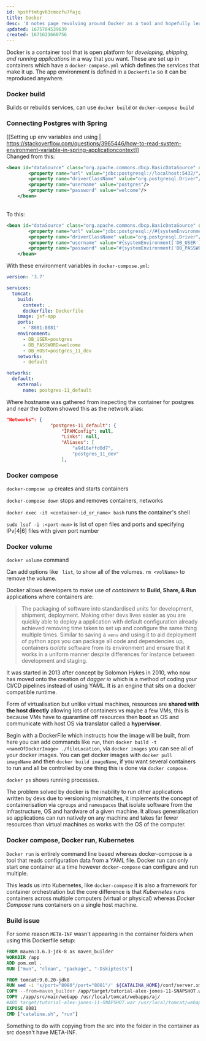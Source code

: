 ```yaml
---
id: hpshftmtgv63cmozfu7fajq
title: Docker
desc: 'A notes page revolving around Docker as a tool and hopefully leading into the progression of information about Kubernetes, Helm, then Argo'
updated: 1675784539639
created: 1671621660756
---
```


Docker is a container tool that is open platform for *developing, shipping, and running applications* in a way that you want. 
These are set up in containers which have a `docker-compose.yml` which defines the services that make it up.
The app environment is defined in a `Dockerfile` so it can be reproduced anywhere.

### Docker build
Builds or rebuilds services, can use `docker build` or `docker-compose build`

### Connecting Postgres with Spring
[[Setting up env variables and using | https://stackoverflow.com/questions/3965446/how-to-read-system-environment-variable-in-spring-applicationcontext]]
<br>Changed from this:
```xml
<bean id="dataSource" class="org.apache.commons.dbcp.BasicDataSource" destroy-method="close">
        <property name="url" value="jdbc:postgresql://localhost:5432/"/>
        <property name="driverClassName" value="org.postgresql.Driver"/>
        <property name="username" value="postgres"/>
        <property name="password" value="welcome"/>
    </bean>
```
<br>To this:
```xml
<bean id="dataSource" class="org.apache.commons.dbcp.BasicDataSource" destroy-method="close">
        <property name="url" value="jdbc:postgresql://#{systemEnvironment['DB_HOST'] ?: 'localhost'}:5432/"/>
        <property name="driverClassName" value="org.postgresql.Driver"/>
        <property name="username" value="#{systemEnvironment['DB_USER'] ?: 'postgres'}"/>
        <property name="password" value="#{systemEnvironment['DB_PASSWORD'] ?: 'welcome'}"/>
    </bean>
```
With these environment variables in `docker-compose.yml`:
```yml
version: '3.7'

services:
  tomcat:
    build:
      context: .
      dockerfile: Dockerfile
    image: jsf-app
    ports:
      - '8081:8081'
    environment:
      - DB_USER=postgres
      - DB_PASSWORD=welcome
      - DB_HOST=postgres_11_dev
    networks:
      - default

networks:
  default:
    external:
      name: postgres-11_default

```
Where hostname was gathered from inspecting the container for postgres and near the bottom showed this as the network alias:

```json
"Networks": {
                "postgres-11_default": {
                    "IPAMConfig": null,
                    "Links": null,
                    "Aliases": [
                        "a9d16effd0d7",
                        "postgres_11_dev"
                    ],
```

### Docker compose
`docker-compose up` creates and starts containers

`docker-compose down` stops and removes containers, networks

`docker exec -it <container-id_or_name> bash` runs the container's shell

`sudo lsof -i :<port-num>` is list of open files and ports and specifying IPv[4|6] files with given port number

### Docker volume
`docker volume` command

Can add options like ` list`, to show all of the volumes.
`rm <volName>` to remove the volume.

Docker allows developers to make use of *containers* to **Build, Share, & Run** applications where containers are:
> The packaging of software into standardised units for development, shipment, deployment. Making other devs lives easier as you are quickly able to deploy a application with default configuration already achieved removing time taken to set up and configure the same thing multiple times. Similar to saving a `venv` and using it to aid deployment of python apps you can package all code and dependencies up, containers *isolate* software from its environment and ensure that it works in a uniform manner despite differences for instance between development and staging.

It was started in 2013 after concept by Solomon Hykes in 2010, who now has moved onto the creation of *dagger io* which is a method of coding your CI/CD pipelines instead of using YAML. It is an engine that sits on a docker compatible runtime.

Form of virtualisation but unlike virtual machines, resources are **shared with the host directly** allowing lots of containers vs maybe a few VMs, this is because VMs have to quarantine off resources then **boot** an OS and communicate with host OS via translator called a **hypervisor**.

Begin with a DockerFile which instructs how the image will be built, from here you can add commands like `run`, then `docker build -t <nameOfDockerImage> ./fileLocation`, via `docker images` you can see all of your docker images. 
You can get docker images with `docker pull imageName` and then `docker build imageName`, if you want several containers to run and all be controlled by one thing this is done via `docker compose`.

`docker ps` shows running processes.

The problem solved by docker is the inability to run other applications written by devs due to versioning mismatches, it implements the concept of containerisation via `cgroups` and `namespaces` that isolate software from the infrastructure, OS and hardware of a given machine. 
It allows generalisation so applications can run natively on any machine and takes far fewer resources than virtual machines as works with the OS of the computer.

### Docker compose, Docker run, Kubernetes
`Docker run` is entirely command line based whereas docker-compose is a tool that reads configuration data from a YAML file. Docker run can only start one container at a time however `docker-compose` can configure and run multiple.

This leads us into Kubernetes, like `docker-compose` it is also a framework for container orchestration but the core difference is that *Kubernetes* runs containers across multiple computers (virtual or physical) whereas *Docker Compose* runs containers on a single host machine.

### Build issue
For some reason `META-INF` wasn't appearing in the container folders when using this Dockerfile setup:
```Dockerfile
FROM maven:3.6.3-jdk-8 as maven_builder
WORKDIR /app
ADD pom.xml .
RUN ["mvn", "clean", "package", "-Dskiptests"]

FROM tomcat:9.0.20-jdk8
RUN sed -i 's/port="8080"/port="8081"/' ${CATALINA_HOME}/conf/server.xml
COPY --from=maven_builder /app/target/tutorial-alex-jones-11-SNAPSHOT.war /usr/local/tomcat/webapps/aj.war
COPY ./app/src/main/webapp /usr/local/tomcat/webapps/aj/
#ADD target/tutorial-alex-jones-11-SNAPSHOT.war /usr/local/tomcat/webapps/aj.war
EXPOSE 8081
CMD ["catalina.sh", "run"]
```
Something to do with copying from the src into the folder in the container as src doesn't have META-INF.